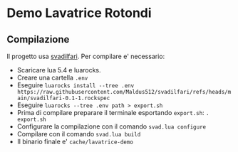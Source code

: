 # Demo Lavatrice Rotondi

## Compilazione

Il progetto usa [svadilfari](https://github.com/Maldus512/svadilfari). Per compilare e' necessario:

 * Scaricare lua 5.4 e luarocks.
 * Creare una cartella `.env`
 * Eseguire `luarocks install --tree .env https://raw.githubusercontent.com/Maldus512/svadilfari/refs/heads/main/svadilfari-0.1-1.rockspec`
 * Eseguire `luarocks --tree .env path > export.sh`
 * Prima di compilare preparare il terminale esportando `export.sh`: `. export.sh`
 * Configurare la compilazione con il comando `svad.lua configure`
 * Compilare con il comando `svad.lua build`
 * Il binario finale e' `cache/lavatrice-demo`
